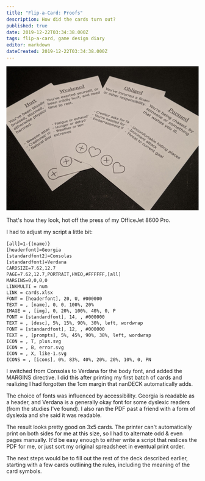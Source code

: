 ```yaml
---
title: "Flip-a-Card: Proofs"
description: How did the cards turn out?
published: true
date: 2019-12-22T03:34:38.000Z
tags: flip-a-card, game design diary
editor: markdown
dateCreated: 2019-12-22T03:34:38.000Z
---
```


![Featured Image](flip-a-card-sample-print.jpg)

That's how they look, hot off the press of my OfficeJet 8600 Pro.

I had to adjust my script a little bit:

```
[all]=1-{(name)}
[headerfont]=Georgia
[standardfont2]=Consolas
[standardfont]=Verdana
CARDSIZE=7.62,12.7
PAGE=7.62,12.7,PORTRAIT,HVEO,#FFFFFF,[all]
MARGINS=0,0,0,0
LINKMULTI = num
LINK = cards.xlsx
FONT = [headerfont], 20, U, #000000
TEXT = , [name], 0, 0, 100%, 20%
IMAGE = , [img], 0, 20%, 100%, 40%, 0, P
FONT = [standardfont], 14, , #000000
TEXT = , [desc], 5%, 15%, 90%, 30%, left, wordwrap
FONT = [standardfont], 12, , #000000
TEXT = , [prompts], 5%, 45%, 90%, 38%, left, wordwrap
ICON = , T, plus.svg
ICON = , B, error.svg
ICON = , X, like-1.svg
ICONS = , [icons], 0%, 83%, 40%, 20%, 20%, 10%, 0, PN
```

I switched from Consolas to Verdana for the body font, and added the MARGINS directive. I did this after printing my first batch of cards and realizing I had forgotten the 1cm margin that nanDECK automatically adds.

The choice of fonts was influenced by accessibility. Georgia is readable as a header, and Verdana is a generally okay font for some dyslexic readers (from the studies I've  found). I also ran the PDF past a friend with a form of dyslexia and she said it was readable.

The result looks pretty good on 3x5 cards. The printer can't automatically print on both sides for me at this size, so I had to alternate odd & even pages manually. It'd be easy enough to either write a script that reslices the PDF for me, or just sort my original spreadsheet in eventual print order.

The next steps would be to fill out the rest of the deck described earlier, starting with a few cards outlining the rules, including the meaning of the card symbols.


    